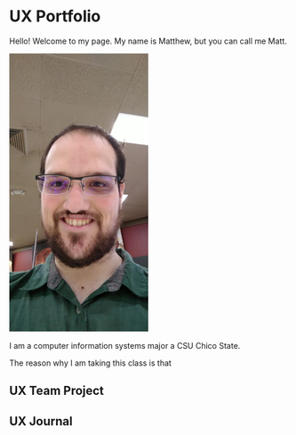 # UX Portfolio
Hello! Welcome to my page.
My name is Matthew, but you can call me Matt.

<a href="assets/12326.jpeg"><img src="assets/12326.jpeg" width="250" height="500"/></a>

I am a computer information systems major a CSU Chico State. 

The reason why I am taking this class is that 

## UX Team Project


## UX Journal

